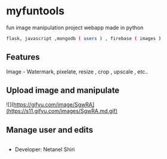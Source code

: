 # myfuntools

fun image manipulation project webapp made in python


```bash
flask, javascript ,mongodb ( users ) , firebase ( images )
```

## Features

Image - Watermark, pixelate, resize , crop , upscale , etc..


## Upload image and manipulate

![](https://gifyu.com/image/SgwRA](https://s11.gifyu.com/images/SgwRA.md.gif)


## Manage user and edits

![]()


- Developer: Netanel Shiri
